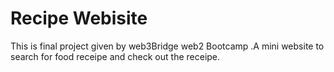 # Recipe Webisite
 This is final project given by web3Bridge web2 Bootcamp .A mini website to search for food receipe and check out the receipe.
 
